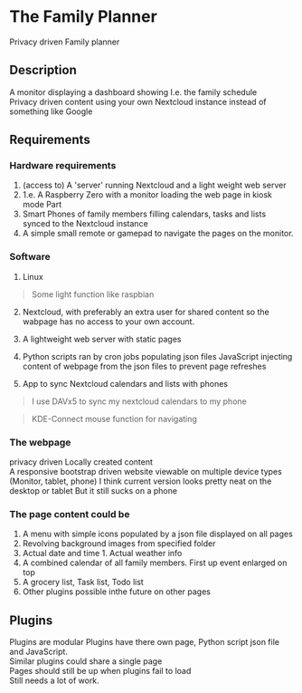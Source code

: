 # The Family Planner
Privacy driven Family planner

## Description 
A monitor displaying a dashboard showing I.e. the family schedule   
Privacy driven content using your own Nextcloud instance instead of something like Google  

## Requirements  

### Hardware requirements 
1. (access to) A 'server' running Nextcloud and a light weight web server 
2. 1.e. A Raspberry Zero with a monitor loading the web page in kiosk mode Part 
3. Smart Phones of family members filling calendars, tasks and lists synced to the Nextcloud instance  
4. A simple small remote or gamepad to navigate the pages on the monitor.  

### Software 
1. Linux 
> Some light function like raspbian  

2. Nextcloud, with preferably an extra user for shared content so the wabpage has no access to your own account.

3. A lightweight web server with static pages 

4. Python 
scripts ran by cron jobs populating json files JavaScript injecting content of webpage from the json files to prevent page refreshes 
5. App to sync Nextcloud calendars and lists with phones
> I use DAVx5 to sync my nextcloud calendars to my phone  

> KDE-Connect mouse function for navigating   

### The webpage  
privacy driven Locally created content  
A responsive bootstrap driven website viewable on multiple device types (Monitor, tablet, phone) 
I think current version looks pretty neat on the desktop or tablet But it still sucks on a phone  

### The page content could be 
1. A menu with simple icons populated by a json file displayed on all pages  
1. Revolving background images from specified folder 
1. Actual date and time 1. Actual weather info  
1. A combined calendar of all family members. First up event enlarged on top 
2. A grocery list, Task list, Todo list 
4. Other plugins possible inthe future on other pages  

## Plugins 
Plugins are modular Plugins have there own page, Python script json file and JavaScript.  
Similar plugins could share a single page  
Pages should still be up when plugins fail to load  
Still needs a lot of work.
